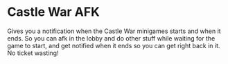 # Castle War AFK

Gives you a notification when the Castle War minigames starts and when it ends. So you can afk in the lobby and do other stuff while waiting for the game to start, and get notified when it ends so you can get right back in it. No ticket wasting!
